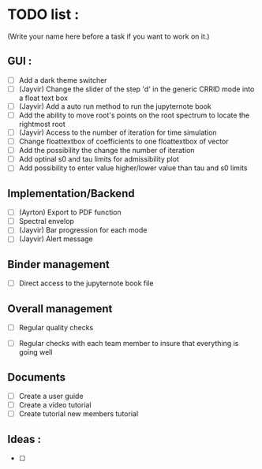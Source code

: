 # TODO list :

(Write your name here before a task if you want to work on it.)

## GUI :

- [ ] Add a dark theme switcher
- [ ] (Jayvir) Change the slider of the step 'd' in the generic CRRID mode into a float text box
- [ ] (Jayvir) Add a auto run method to run the jupyternote book
- [ ] Add the ability to move root's points on the root spectrum to locate the rightmost root
- [ ] (Jayvir) Access to the number of iteration for time simulation
- [ ] Change floattextbox of coefficients to one floattextbox of vector
- [ ] Add the possibility the change the number of iteration
- [ ] Add optinal s0 and tau limits for admissibility plot
- [ ] Add possibility to enter value higher/lower value than tau and s0 limits

## Implementation/Backend

- [ ] (Ayrton) Export to PDF function
- [ ] Spectral envelop
- [ ] (Jayvir) Bar progression for each mode
- [ ] (Jayvir) Alert message

## Binder management

- [ ] Direct access to the jupyternote book file

## Overall management

- [ ] Regular quality checks
- [ ] Regular checks with each team member to insure that everything is going well


## Documents

- [ ] Create a user guide
- [ ] Create a video tutorial
- [ ] Create tutorial new members tutorial

## Ideas :

- [ ] 

